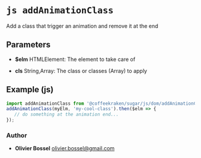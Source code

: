 


<!-- @namespace    sugar.js.dom -->
<!-- @name    addAnimationClass -->

# ```js addAnimationClass ```


Add a class that trigger an animation and remove it at the end

## Parameters

- **$elm**  HTMLElement: The element to take care of

- **cls**  String,Array: The class or classes (Array) to apply



## Example (js)

```js
import addAnimationClass from '@coffeekraken/sugar/js/dom/addAnimationClass'
addAnimationClass(myElm, 'my-cool-class').then($elm => {
   // do something at the animation end...
});
```


### Author
- **Olivier Bossel** <a href="mailto:olivier.bossel@gmail.com">olivier.bossel@gmail.com</a> 



